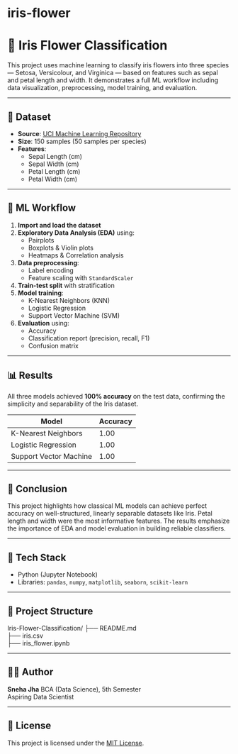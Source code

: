 # iris-flower
# 🌸 Iris Flower Classification

This project uses machine learning to classify iris flowers into three species — Setosa, Versicolour, and Virginica — based on features such as sepal and petal length and width. It demonstrates a full ML workflow including data visualization, preprocessing, model training, and evaluation.

---

## 📁 Dataset

- **Source**: [UCI Machine Learning Repository](https://archive.ics.uci.edu/ml/datasets/iris)
- **Size**: 150 samples (50 samples per species)
- **Features**:
  - Sepal Length (cm)
  - Sepal Width (cm)
  - Petal Length (cm)
  - Petal Width (cm)

---

## 🧠 ML Workflow

1. **Import and load the dataset**
2. **Exploratory Data Analysis (EDA)** using:
   - Pairplots
   - Boxplots & Violin plots
   - Heatmaps & Correlation analysis
3. **Data preprocessing**:
   - Label encoding
   - Feature scaling with `StandardScaler`
4. **Train-test split** with stratification
5. **Model training**:
   - K-Nearest Neighbors (KNN)
   - Logistic Regression
   - Support Vector Machine (SVM)
6. **Evaluation** using:
   - Accuracy
   - Classification report (precision, recall, F1)
   - Confusion matrix

---

## 📊 Results

All three models achieved **100% accuracy** on the test data, confirming the simplicity and separability of the Iris dataset.

| Model                  |Accuracy|
|------------------------|--------|
| K-Nearest Neighbors    |  1.00  |
| Logistic Regression    |  1.00  |
| Support Vector Machine |  1.00  |

---

## 📌 Conclusion

This project highlights how classical ML models can achieve perfect accuracy on well-structured, linearly separable datasets like Iris. Petal length and width were the most informative features. The results emphasize the importance of EDA and model evaluation in building reliable classifiers.

---

## 🔧 Tech Stack

- Python (Jupyter Notebook)
- Libraries: `pandas`, `numpy`, `matplotlib`, `seaborn`, `scikit-learn`

---

## 📁 Project Structure
Iris-Flower-Classification/
├── README.md                  
├── iris.csv                   
├── iris_flower.ipynb         

---

## 👩‍💻 Author

**Sneha Jha** 
BCA (Data Science), 5th Semester  
Aspiring Data Scientist

---

## 📝 License

This project is licensed under the [MIT License](./LICENSE).



